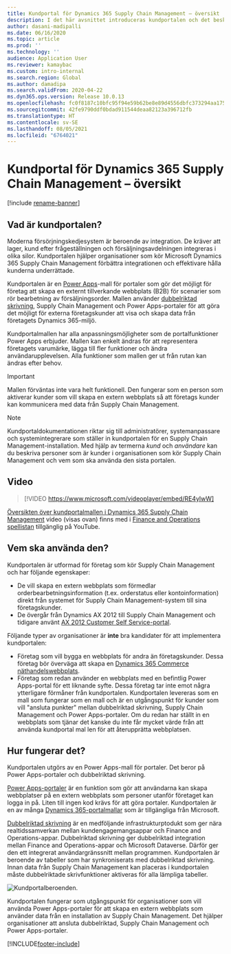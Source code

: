 ```yaml
---
title: Kundportal för Dynamics 365 Supply Chain Management – översikt
description: I det här avsnittet introduceras kundportalen och det beskrivs vilka personer som ska använda dem och hur de fungerar.
author: dasani-madipalli
ms.date: 06/16/2020
ms.topic: article
ms.prod: ''
ms.technology: ''
audience: Application User
ms.reviewer: kamaybac
ms.custom: intro-internal
ms.search.region: Global
ms.author: damadipa
ms.search.validFrom: 2020-04-22
ms.dyn365.ops.version: Release 10.0.13
ms.openlocfilehash: fc0f8187c10bfc95f94e59b62be8e89d4556dbfc373294aa17579d8c69caed18
ms.sourcegitcommit: 42fe9790ddf0bdad911544deaa82123a396712fb
ms.translationtype: HT
ms.contentlocale: sv-SE
ms.lasthandoff: 08/05/2021
ms.locfileid: "6764021"
---
```

# <a name="customer-portal-for-dynamics-365-supply-chain-management-overview"></a>Kundportal för Dynamics 365 Supply Chain Management – översikt

[!include [rename-banner](~/includes/cc-data-platform-banner.md)]

## <a name="what-is-the-customer-portal"></a>Vad är kundportalen?

Moderna försörjningskedjesystem är beroende av integration. De kräver att lager, kund efter frågeställningen och försäljningsavdelningen integreras i olika silor. Kundportalen hjälper organisationer som kör Microsoft Dynamics 365 Supply Chain Management förbättra integrationen och effektivare hålla kunderna underrättade.

Kundportalen är en [Power Apps](/powerapps/maker/portals/overview)-mall för portaler som gör det möjligt för företag att skapa en externt tillverkande webbplats (B2B) för scenarier som rör bearbetning av försäljningsorder. Mallen använder [dubbelriktad skrivning](../../fin-ops-core/dev-itpro/data-entities/dual-write/dual-write-home-page.md), Supply Chain Management och Power Apps-portaler för att göra det möjligt för externa företagskunder att visa och skapa data från företagets Dynamics 365-miljö.

Kundportalmallen har alla anpassningsmöjligheter som de portalfunktioner Power Apps erbjuder. Mallen kan enkelt ändras för att representera företagets varumärke, lägga till fler funktioner och ändra användarupplevelsen. Alla funktioner som mallen ger ut från rutan kan ändras efter behov.

> [!IMPORTANT]
> Mallen förväntas inte vara helt funktionell. Den fungerar som en person som aktiverar kunder som vill skapa en extern webbplats så att företags kunder kan kommunicera med data från Supply Chain Management.

> [!NOTE]
> Kundportaldokumentationen riktar sig till administratörer, systemanpassare och systemintegrerare som ställer in kundportalen för en Supply Chain Management-installation. Med hjälp av termerna _kund_ och _användare_ kan du beskriva personer som är kunder i organisationen som kör Supply Chain Management och vem som ska använda den sista portalen.

## <a name="video"></a>Video

> [!VIDEO https://www.microsoft.com/videoplayer/embed/RE4ylwW]

[Översikten över kundportalmallen i Dynamics 365 Supply Chain Management](https://youtu.be/nPrqoLuHfV8) video (visas ovan) finns med i [Finance and Operations spellistan](https://www.youtube.com/playlist?list=PLcakwueIHoT_SYfIaPGoOhloFoCXiUSyW) tillgänglig på YouTube.

## <a name="who-should-use-it"></a>Vem ska använda den?

Kundportalen är utformad för företag som kör Supply Chain Management och har följande egenskaper:

- De vill skapa en extern webbplats som förmedlar orderbearbetningsinformation (t.ex. orderstatus eller kontoinformation) direkt från systemet för Supply Chain Management-system till sina företagskunder.
- De övergår från Dynamics AX 2012 till Supply Chain Management och tidigare använt [AX 2012 Customer Self Service-portal](/dynamicsax-2012/appuser-itpro/about-the-customer-self-service-portal).

Följande typer av organisationer är **inte** bra kandidater för att implementera kundportalen:

- Företag som vill bygga en webbplats för andra än företagskunder. Dessa företag bör överväga att skapa en [Dynamics 365 Commerce näthandelswebbplats](../../commerce/create-ecommerce-site.md).
- Företag som redan använder en webbplats med en befintlig Power Apps-portal för ett liknande syfte. Dessa företag tar inte emot några ytterligare förmåner från kundportalen. Kundportalen levereras som en mall som fungerar som en mall och är en utgångspunkt för kunder som vill "ansluta punkter" mellan dubbelriktad skrivning, Supply Chain Management och Power Apps-portaler. Om du redan har ställt in en webbplats som tjänar det kanske du inte får mycket värde från att använda kundportal mal len för att återupprätta webbplatsen.

## <a name="how-does-it-work"></a>Hur fungerar det?

Kundportalen utgörs av en Power Apps-mall för portaler. Det beror på Power Apps-portaler och dubbelriktad skrivning.

[Power Apps-portaler](/powerapps/maker/portals/overview) är en funktion som gör att användarna kan skapa webbplatser på en extern webbplats som personer utanför företaget kan logga in på. Liten till ingen kod krävs för att göra portaler. Kundportalen är en av många [Dynamics 365-portalmallar](/powerapps/maker/portals/portal-templates#environment-with-model-driven-apps-in-dynamics-365) som är tillgängliga från Microsoft.

[Dubbelriktad skrivning](/powerapps/maker/portals/overview) är en medföljande infrastrukturptodukt som ger nära realtidssamverkan mellan kundengagemangsappar och Finance and Operations-appar. Dubbelriktad skrivning ger dubbelriktad integration mellan Finance and Operations-appar och Microsoft Dataverse. Därför ger den ett integrerat användargränssnitt mellan programmen. Kundportalen är beroende av tabeller som har synkroniserats med dubbelriktad skrivning. Innan data från Supply Chain Management kan placeras i kundportalen måste dubbelriktade skrivfunktioner aktiveras för alla lämpliga tabeller.

![Kundportalberoenden.](media/customer-portal-elements.png "Kundportalberoenden")

Kundportalen fungerar som utgångspunkt för organisationer som vill använda Power Apps-portaler för att skapa en extern webbplats som använder data från en installation av Supply Chain Management. Det hjälper organisationer att ansluta dubbelriktad, Supply Chain Management och Power Apps-portaler.


[!INCLUDE[footer-include](../../includes/footer-banner.md)]